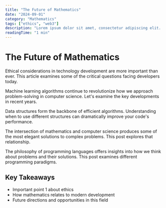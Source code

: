 ```yaml
---
title: "The Future of Mathematics"
date: "2024-09-01"
category: "Mathematics"
tags: ["ethics", "web3"]
description: "Lorem ipsum dolor sit amet, consectetur adipiscing elit. Sed efficitur nunc vel eros tincidunt, id fringilla justo tinci..."
readingTime: "1 min"
---
```


# The Future of Mathematics

Ethical considerations in technology development are more important than ever. This article examines some of the critical questions facing developers today.

Machine learning algorithms continue to revolutionize how we approach problem-solving in computer science. Let's examine the key developments in recent years.

Data structures form the backbone of efficient algorithms. Understanding when to use different structures can dramatically improve your code's performance.

The intersection of mathematics and computer science produces some of the most elegant solutions to complex problems. This post explores that relationship.

The philosophy of programming languages offers insights into how we think about problems and their solutions. This post examines different programming paradigms.

## Key Takeaways

- Important point 1 about ethics
- How mathematics relates to modern development
- Future directions and opportunities in this field
